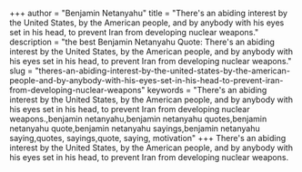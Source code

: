 +++
author = "Benjamin Netanyahu"
title = "There's an abiding interest by the United States, by the American people, and by anybody with his eyes set in his head, to prevent Iran from developing nuclear weapons."
description = "the best Benjamin Netanyahu Quote: There's an abiding interest by the United States, by the American people, and by anybody with his eyes set in his head, to prevent Iran from developing nuclear weapons."
slug = "theres-an-abiding-interest-by-the-united-states-by-the-american-people-and-by-anybody-with-his-eyes-set-in-his-head-to-prevent-iran-from-developing-nuclear-weapons"
keywords = "There's an abiding interest by the United States, by the American people, and by anybody with his eyes set in his head, to prevent Iran from developing nuclear weapons.,benjamin netanyahu,benjamin netanyahu quotes,benjamin netanyahu quote,benjamin netanyahu sayings,benjamin netanyahu saying,quotes, sayings,quote, saying, motivation"
+++
There's an abiding interest by the United States, by the American people, and by anybody with his eyes set in his head, to prevent Iran from developing nuclear weapons.
